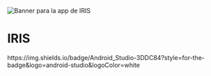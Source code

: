 ![Banner para la app de IRIS](https://github.com/Irishongki/Proyecto-Iris/assets/48756218/24580523-6f30-4a2f-9a3f-a930eb874924)

<h1> IRIS </h1>
https://img.shields.io/badge/Android_Studio-3DDC84?style=for-the-badge&logo=android-studio&logoColor=white
